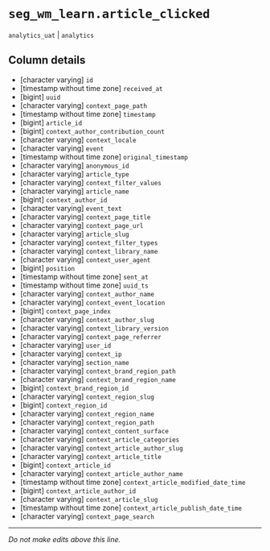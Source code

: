 # `seg_wm_learn.article_clicked`
`analytics_uat` | `analytics`

## Column details
* [character varying] `id`
* [timestamp without time zone] `received_at`
* [bigint]    `uuid`
* [character varying] `context_page_path`
* [timestamp without time zone] `timestamp`
* [bigint]    `article_id`
* [bigint]    `context_author_contribution_count`
* [character varying] `context_locale`
* [character varying] `event`
* [timestamp without time zone] `original_timestamp`
* [character varying] `anonymous_id`
* [character varying] `article_type`
* [character varying] `context_filter_values`
* [character varying] `article_name`
* [bigint]    `context_author_id`
* [character varying] `event_text`
* [character varying] `context_page_title`
* [character varying] `context_page_url`
* [character varying] `article_slug`
* [character varying] `context_filter_types`
* [character varying] `context_library_name`
* [character varying] `context_user_agent`
* [bigint]    `position`
* [timestamp without time zone] `sent_at`
* [timestamp without time zone] `uuid_ts`
* [character varying] `context_author_name`
* [character varying] `context_event_location`
* [bigint]    `context_page_index`
* [character varying] `context_author_slug`
* [character varying] `context_library_version`
* [character varying] `context_page_referrer`
* [character varying] `user_id`
* [character varying] `context_ip`
* [character varying] `section_name`
* [character varying] `context_brand_region_path`
* [character varying] `context_brand_region_name`
* [bigint]    `context_brand_region_id`
* [character varying] `context_region_slug`
* [bigint]    `context_region_id`
* [character varying] `context_region_name`
* [character varying] `context_region_path`
* [character varying] `context_content_surface`
* [character varying] `context_article_categories`
* [character varying] `context_article_author_slug`
* [character varying] `context_article_title`
* [bigint]    `context_article_id`
* [character varying] `context_article_author_name`
* [timestamp without time zone] `context_article_modified_date_time`
* [bigint]    `context_article_author_id`
* [character varying] `context_article_slug`
* [timestamp without time zone] `context_article_publish_date_time`
* [character varying] `context_page_search`

-------------------------------------------------------------------------------
*Do not make edits above this line.*

